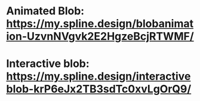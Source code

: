 # Animated Blob: https://my.spline.design/blobanimation-UzvnNVgvk2E2HgzeBcjRTWMF/ 

# Interactive blob: https://my.spline.design/interactiveblob-krP6eJx2TB3sdTc0xvLgOrQ9/ 
 
